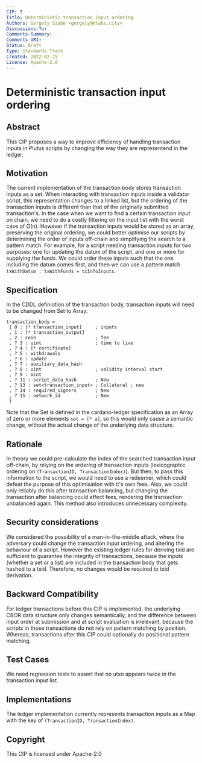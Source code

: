 ```yaml
---
CIP: ?  
Title: Deterministic transaction input ordering
Authors: Gergely Szabo <gergely@mlabs.city>  
Discussions-To:   
Comments-Summary:   
Comments-URI:   
Status: Draft  
Type: Standards Track  
Created: 2022-02-25  
License: Apache-2.0  
---
```


# Deterministic transaction input ordering

## Abstract

This CIP proposes a way to improve efficiency of handling transaction inputs in Plutus scripts by changing the way they are representend in the ledger.

## Motivation

The current implementation of the transaction body stores transaction inputs as a set. When interacting with transaction inputs inside a validator script, this representation changes to a linked list, but the ordering of the transaction inputs is different than that of the originally submitted transaction's. In the case when we want to find a certain transaction input on chain, we need to do a costly filtering on the input list with the worst case of O(n).
However if the transaction inputs would be stored as an array, preserving the original ordering, we could better optimise our scripts by determining the order of inputs off-chain and simplifying the search to a pattern match.
For example, for a script needing transaction inputs for two purposes: one for updating the datum of the script, and one or more for supplying the funds. We could order these inputs such that the one including the datum comes first, and then we can use a pattern match `txWithDatum : txWithFunds = txInfoInputs`.

## Specification

In the CDDL definiotion of the transaction body, transaction inputs will need to be changed from Set to Array:

```
transaction_body =
 { 0 : [* transaction_input]     ; inputs
 , 1 : [* transaction_output]
 , 2 : coin                      ; fee
 , ? 3 : uint                    ; time to live
 , ? 4 : [* certificate]
 , ? 5 : withdrawals
 , ? 6 : update
 , ? 7 : auxiliary_data_hash
 , ? 8 : uint                    ; validity interval start
 , ? 9 : mint
 , ? 11 : script_data_hash       ; New
 , ? 13 : set<transaction_input> ; Collateral ; new
 , ? 14 : required_signers       ; New
 , ? 15 : network_id             ; New
 }
```

Note that the Set is defined in the cardano-ledger specification as an Array of zero or more elements `set = [* a]`, so this would only cause a semantic change, without the actual change of the underlying data structure.

## Rationale

In theory we could pre-calculate the index of the searched transaction input off-chain, by relying on the ordering of transaction inputs (lexicographic ordering on `(TransactionID, TransactionIndex)`). But then, to pass this information to the script, we would need to use a redeemer, which could defeat the purpose of this optimisation with it's own fees. Also, we could only reliably do this after transaction balancing, but changing the transaction after balancing could affect fees, rendering the transaction unbalanced again. This method also introduces unnecessary complexity.

## Security considerations

We considered the possibility of a man-in-the-middle attack, where the adversary could change the transaction input ordering, and altering the behaviour of a script. However the existing ledger rules for deriving txid are sufficient to guarantee the integrity of transactions, because the inputs (whether a set or a list) are included in the transaction body that gets hashed to a txid. Therefore, no changes would be required to txid derivation.

## Backward Compatibility

For ledger transactions before this CIP is implemented, the underlying CBOR data structure only changes semantically, and the difference between input order at submission and at script evaluation is irrelevant, because the scripts in those transactions do not rely on pattern matching by position. Whereas, transactions after this CIP could optionally do positional pattern matching.

## Test Cases

We need regression tests to assert that no utxo appears twice in the transaction input list.

## Implementations

The ledger implementation currently represents transaction inputs as a Map with the key of `(TransactionID, TransactionIndex)`.

## Copyright

This CIP is licensed under Apache-2.0
